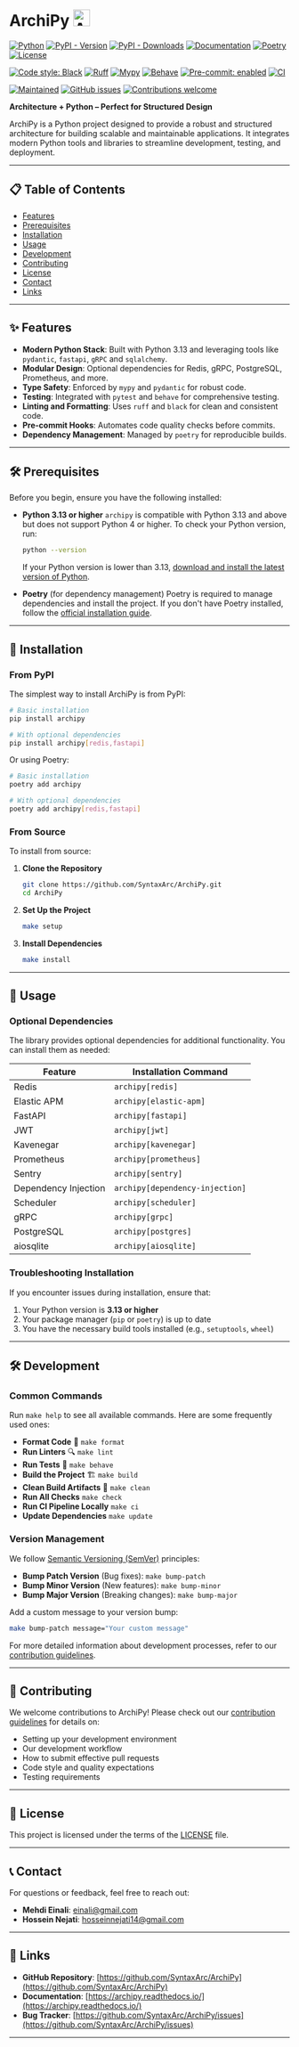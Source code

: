 # ArchiPy <img src="/assets/logo.jpg" width="30" height="30" alt="Archipy Logo">

[![Python](https://img.shields.io/badge/Python-3.13+-blue.svg)](https://www.python.org/downloads/)
[![PyPI - Version](https://img.shields.io/pypi/v/archipy)](https://pypi.org/project/archipy/)
[![PyPI - Downloads](https://img.shields.io/pypi/dm/archipy)](https://pypi.org/project/archipy/)
[![Documentation](https://readthedocs.org/projects/archipy/badge/?version=latest)](https://archipy.readthedocs.io/)
[![Poetry](https://img.shields.io/endpoint?url=https://python-poetry.org/badge/v0.json)](https://python-poetry.org/)
[![License](https://img.shields.io/github/license/SyntaxArc/ArchiPy)](https://github.com/SyntaxArc/ArchiPy/blob/main/LICENSE)

[![Code style: Black](https://img.shields.io/badge/code%20style-black-000000.svg)](https://github.com/psf/black)
[![Ruff](https://img.shields.io/badge/linter-ruff-red)](https://github.com/charliermarsh/ruff)
[![Mypy](https://img.shields.io/badge/type%20checker-mypy-blue)](https://github.com/python/mypy)
[![Behave](https://img.shields.io/badge/tested%20with-behave-brightgreen)](https://github.com/behave/behave)
[![Pre-commit: enabled](https://img.shields.io/badge/pre--commit-enabled-brightgreen?logo=pre-commit)](https://github.com/pre-commit/pre-commit)
[![CI](https://img.shields.io/badge/CI-GitHub%20Actions-blue)](https://github.com/SyntaxArc/ArchiPy/actions)

[![Maintained](https://img.shields.io/badge/Maintained-yes-brightgreen)](https://github.com/SyntaxArc/ArchiPy)
[![GitHub issues](https://img.shields.io/badge/issues-open-orange)](https://github.com/SyntaxArc/ArchiPy/issues)
[![Contributions welcome](https://img.shields.io/badge/contributions-welcome-brightgreen)](https://github.com/SyntaxArc/ArchiPy/blob/main/CONTRIBUTING.md)

**Architecture + Python – Perfect for Structured Design**

ArchiPy is a Python project designed to provide a robust and structured architecture for building scalable and
maintainable applications. It integrates modern Python tools and libraries to streamline development, testing, and
deployment.

---

## 📋 Table of Contents

- [Features](#-features)
- [Prerequisites](#-prerequisites)
- [Installation](#-installation)
- [Usage](#-usage)
- [Development](#-development)
- [Contributing](#-contributing)
- [License](#-license)
- [Contact](#-contact)
- [Links](#-links)

---

## ✨ Features

- **Modern Python Stack**: Built with Python 3.13 and leveraging tools like `pydantic`, `fastapi`, `gRPC` and
  `sqlalchemy`.
- **Modular Design**: Optional dependencies for Redis, gRPC, PostgreSQL, Prometheus, and more.
- **Type Safety**: Enforced by `mypy` and `pydantic` for robust code.
- **Testing**: Integrated with `pytest` and `behave` for comprehensive testing.
- **Linting and Formatting**: Uses `ruff` and `black` for clean and consistent code.
- **Pre-commit Hooks**: Automates code quality checks before commits.
- **Dependency Management**: Managed by `poetry` for reproducible builds.

---

## 🛠️ Prerequisites

Before you begin, ensure you have the following installed:

- **Python 3.13 or higher**
  `archipy` is compatible with Python 3.13 and above but does not support Python 4 or higher.
  To check your Python version, run:
  ```bash
  python --version
  ```
  If your Python version is lower than 3.13, [download and install the latest version of Python](https://www.python.org/downloads/).

- **Poetry** (for dependency management)
  Poetry is required to manage dependencies and install the project. If you don't have Poetry installed, follow the [official installation guide](https://python-poetry.org/docs/).

---

## 🚀 Installation

### From PyPI

The simplest way to install ArchiPy is from PyPI:

```bash
# Basic installation
pip install archipy

# With optional dependencies
pip install archipy[redis,fastapi]
```

Or using Poetry:

```bash
# Basic installation
poetry add archipy

# With optional dependencies
poetry add archipy[redis,fastapi]
```

### From Source

To install from source:

1. **Clone the Repository**
   ```bash
   git clone https://github.com/SyntaxArc/ArchiPy.git
   cd ArchiPy
   ```

2. **Set Up the Project**
   ```bash
   make setup
   ```

3. **Install Dependencies**
   ```bash
   make install
   ```

---

## 🎯 Usage

### Optional Dependencies

The library provides optional dependencies for additional functionality. You can install them as needed:

| Feature              | Installation Command            |
|----------------------|---------------------------------|
| Redis                | `archipy[redis]`                |
| Elastic APM          | `archipy[elastic-apm]`          |
| FastAPI              | `archipy[fastapi]`              |
| JWT                  | `archipy[jwt]`                  |
| Kavenegar            | `archipy[kavenegar]`            |
| Prometheus           | `archipy[prometheus]`           |
| Sentry               | `archipy[sentry]`               |
| Dependency Injection | `archipy[dependency-injection]` |
| Scheduler            | `archipy[scheduler]`            |
| gRPC                 | `archipy[grpc]`                 |
| PostgreSQL           | `archipy[postgres]`             |
| aiosqlite            | `archipy[aiosqlite]`            |

### Troubleshooting Installation

If you encounter issues during installation, ensure that:

1. Your Python version is **3.13 or higher**
2. Your package manager (`pip` or `poetry`) is up to date
3. You have the necessary build tools installed (e.g., `setuptools`, `wheel`)

---

## 🛠️ Development

### Common Commands

Run `make help` to see all available commands. Here are some frequently used ones:

- **Format Code** 🧹 `make format`
- **Run Linters** 🔍 `make lint`
- **Run Tests** 🧪 `make behave`
- **Build the Project** 🏗️ `make build`
- **Clean Build Artifacts** 🧽 `make clean`
- **Run All Checks** `make check`
- **Run CI Pipeline Locally** `make ci`
- **Update Dependencies** `make update`

### Version Management

We follow [Semantic Versioning (SemVer)](https://semver.org/) principles:

- **Bump Patch Version** (Bug fixes): `make bump-patch`
- **Bump Minor Version** (New features): `make bump-minor`
- **Bump Major Version** (Breaking changes): `make bump-major`

Add a custom message to your version bump:
```bash
make bump-patch message="Your custom message"
```

For more detailed information about development processes, refer to our [contribution guidelines](CONTRIBUTING.md).

---

## 🤝 Contributing

We welcome contributions to ArchiPy! Please check out our [contribution guidelines](CONTRIBUTING.md) for details on:

- Setting up your development environment
- Our development workflow
- How to submit effective pull requests
- Code style and quality expectations
- Testing requirements

---

## 📄 License

This project is licensed under the terms of the [LICENSE](LICENSE) file.

---

## 📞 Contact

For questions or feedback, feel free to reach out:

- **Mehdi Einali**: [einali@gmail.com](mailto:einali@gmail.com)
- **Hossein Nejati**: [hosseinnejati14@gmail.com](mailto:hosseinnejati14@gmail.com)

---

## 🔗 Links

- **GitHub Repository**: [https://github.com/SyntaxArc/ArchiPy](https://github.com/SyntaxArc/ArchiPy)
- **Documentation**: [https://archipy.readthedocs.io/](https://archipy.readthedocs.io/)
- **Bug Tracker**: [https://github.com/SyntaxArc/ArchiPy/issues](https://github.com/SyntaxArc/ArchiPy/issues)

---
